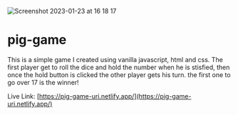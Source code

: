 ![Screenshot 2023-01-23 at 16 18 17](https://user-images.githubusercontent.com/93989404/214076922-fa8461d9-a103-41c9-b333-2e2ba3f39632.png)

# pig-game

This is a simple game I created using vanilla javascript, html and css.
The first player get to roll the dice and hold the number when he is stisfied, then once the hold button is clicked the other player gets his turn. the first one to go over 17 is the winner!

Live Link:
[https://pig-game-uri.netlify.app/](https://pig-game-uri.netlify.app/)
